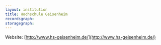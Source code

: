 ```yaml
---
layout: institution
title: Hochschule Geisenheim
recordsgraph: 
storagegraph: 
---
```


Website: [http://www.hs-geisenheim.de/](http://www.hs-geisenheim.de/)
